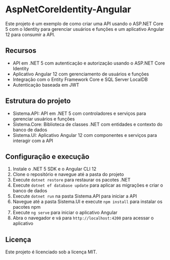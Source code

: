 # AspNetCoreIdentity-Angular

Este projeto é um exemplo de como criar uma API usando o ASP.NET Core 5 com o Identity para gerenciar usuários e funções e um aplicativo Angular 12 para consumir a API.

## Recursos

- API em .NET 5 com autenticação e autorização usando o ASP.NET Core Identity
- Aplicativo Angular 12 com gerenciamento de usuários e funções
- Integração com o Entity Framework Core e SQL Server LocalDB
- Autenticação baseada em JWT

## Estrutura do projeto

- Sistema.API: API em .NET 5 com controladores e serviços para gerenciar usuários e funções
- Sistema.Core: Biblioteca de classes .NET com entidades e contexto do banco de dados
- Sistema.UI: Aplicativo Angular 12 com componentes e serviços para interagir com a API

## Configuração e execução

1. Instale o .NET 5 SDK e o Angular CLI 12
2. Clone o repositório e navegue até a pasta do projeto
3. Execute `dotnet restore` para restaurar os pacotes .NET
4. Execute `dotnet ef database update` para aplicar as migrações e criar o banco de dados
5. Execute `dotnet run` na pasta Sistema.API para iniciar a API
6. Navegue até a pasta Sistema.UI e execute `npm install` para instalar os pacotes npm
7. Execute `ng serve` para iniciar o aplicativo Angular
8. Abra o navegador e vá para `http://localhost:4200` para acessar o aplicativo

## Licença

Este projeto é licenciado sob a licença MIT.
